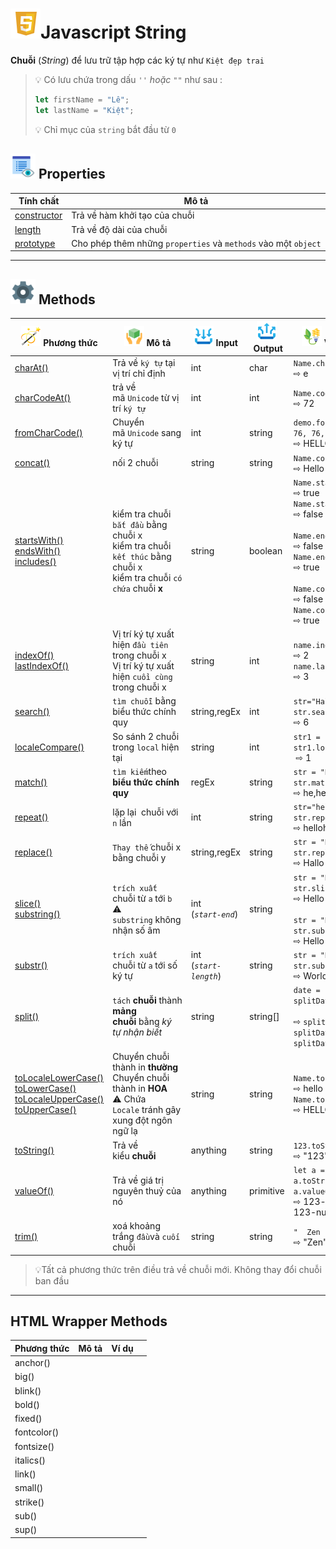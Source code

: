 # ![icons8-javascript.png](https://raw.githubusercontent.com/Zenfection/Image/master/2021/04/24-16-10-25-icons8-javascript.png)Javascript String

**Chuỗi** (*String*) để lưu trữ tập hợp các ký tự như `Kiệt đẹp trai`

>  💡 Có lưu chứa trong dấu `''` *hoặc* `""` như sau : 
> 
> ```javascript
> let firstName = "Lê";
> let lastName = "Kiệt";
> ```
> 
> 💡 Chỉ mục của `string` bắt đầu từ `0`

## <img src="https://raw.githubusercontent.com/Zenfection/Image/master/2021/04/24-13-17-07-icons8-show_property.png" title="" alt="icons8-show_property.png" width="40"> Properties

| Tính chất                                                                   | Mô tả                                                          |
| --------------------------------------------------------------------------- | -------------------------------------------------------------- |
| [constructor](https://www.w3schools.com/jsref/jsref_constructor_string.asp) | Trả về hàm khởi tạo của chuỗi                                  |
| [length](https://www.w3schools.com/jsref/jsref_length_string.asp)           | Trả về độ dài của chuỗi                                        |
| [prototype](https://www.w3schools.com/jsref/jsref_prototype_string.asp)     | Cho phép thêm những `properties` và `methods` vào một `object` |

---

## <img src="https://raw.githubusercontent.com/Zenfection/Image/master/2021/04/24-13-18-15-icons8-settings.png" title="" alt="icons8-settings.png" width="40"> Methods

| ![icons8-magic_wand.png](https://raw.githubusercontent.com/Zenfection/Image/master/2021/04/24-15-21-11-icons8-magic_wand.png) Phương thức                                                                                                                                                                                    | ![icons8-handle_with_care.png](https://raw.githubusercontent.com/Zenfection/Image/master/2021/04/24-15-19-20-icons8-handle_with_care.png) Mô tả | ![icons8-input.png](https://raw.githubusercontent.com/Zenfection/Image/master/2021/04/24-15-18-48-icons8-input.png) Input | ![icons8-output.png](https://raw.githubusercontent.com/Zenfection/Image/master/2021/04/24-15-18-39-icons8-output.png) Output | ![icons8-energy_saving_bulb.png](https://raw.githubusercontent.com/Zenfection/Image/master/2021/04/24-15-20-02-icons8-energy_saving_bulb.png) Ví dụ (`Name` = `Hello`)                                                                       |
| ---------------------------------------------------------------------------------------------------------------------------------------------------------------------------------------------------------------------------------------------------------------------------------------------------------------------------- | ----------------------------------------------------------------------------------------------------------------------------------------------- | ------------------------------------------------------------------------------------------------------------------------- | ---------------------------------------------------------------------------------------------------------------------------- | -------------------------------------------------------------------------------------------------------------------------------------------------------------------------------------------------------------------------------------------- |
| [charAt()](https://www.w3schools.com/jsref/jsref_charat.asp)                                                                                                                                                                                                                                                                 | Trả về `ký tự` tại vị trí chỉ định                                                                                                              | int                                                                                                                       | char                                                                                                                         | `Name.charAt[1]`<br>⇨ e                                                                                                                                                                                                                      |
| [charCodeAt()](https://www.w3schools.com/jsref/jsref_charcodeat.asp)                                                                                                                                                                                                                                                         | trả về mã `Unicode` từ vị trí `ký tự`                                                                                                           | int                                                                                                                       | int                                                                                                                          | `Name.codePointAt(0)` <br>⇨ 72                                                                                                                                                                                                               |
| [fromCharCode()](https://www.w3schools.com/jsref/jsref_fromcharcode.asp)                                                                                                                                                                                                                                                     | Chuyển mã `Unicode` sang ký tự                                                                                                                  | int                                                                                                                       | string                                                                                                                       | `demo.formCharCode(72, 69, 76, 76, 79)`<br>⇨ HELLO                                                                                                                                                                                           |
| [concat()](https://www.w3schools.com/jsref/jsref_concat_string.asp)                                                                                                                                                                                                                                                          | nối 2 chuỗi                                                                                                                                     | string                                                                                                                    | string                                                                                                                       | `Name.concat("World")` <br>⇨ Hello World                                                                                                                                                                                                     |
| [startsWith()](https://www.w3schools.com/jsref/jsref_startswith.asp)<br>[endsWith()](https://www.w3schools.com/jsref/jsref_endswith.asp)<br>[includes()](https://www.w3schools.com/jsref/jsref_includes.asp)                                                                                                                 | kiểm tra chuỗi `bắt đầu` bằng chuỗi x<br>kiểm tra chuỗi `kết thúc` bằng chuỗi x<br>kiểm tra chuỗi `có chứa` chuỗi **x**                         | string                                                                                                                    | boolean                                                                                                                      | `Name.startsWith("He")`<br>⇨ true<br>`Name.startsWith("llo")`<br>⇨ false<br><br>`Name.endsWith("He")`<br>⇨ false<br>`Name.endsWith("llo")`<br>⇨ true<br><br>`Name.contentEquals("el")`<br>⇨ false<br>`Name.contentEquals("Hello")`<br>⇨ true |
| [indexOf()](https://www.w3schools.com/jsref/jsref_indexof.asp)<br>[lastIndexOf()](https://www.w3schools.com/jsref/jsref_lastindexof.asp)                                                                                                                                                                                     | Vị trí ký tự xuất hiện `đầu tiên` trong chuỗi x<br>Vị trí ký tự xuất hiện `cuồi cùng` trong chuỗi x                                             | string                                                                                                                    | int                                                                                                                          | `name.indexOf("l")`<br>⇨ 2<br>`name.lastIndexOf("l")`<br>  ⇨ 3                                                                                                                                                                               |
| [search()](https://www.w3schools.com/jsref/jsref_search.asp)                                                                                                                                                                                                                                                                 | `tìm chuỗi` bằng biểu thức chính quy                                                                                                            | string,regEx                                                                                                              | int                                                                                                                          | `str="Hallo Hell, hahihe"`<br>`str.search(/he/gi)`<br>⇨ 6                                                                                                                                                                                    |
| [localeCompare()](https://www.w3schools.com/jsref/jsref_localecompare.asp)                                                                                                                                                                                                                                                   | So sánh 2 chuỗi trong `local` hiện tại                                                                                                          | string                                                                                                                    | int                                                                                                                          | `str1 = "abc"`,`str2 = "ab"`<br>`str1.localeCompare(str2)`<br> ⇨ 1                                                                                                                                                                           |
| [match()](https://www.w3schools.com/jsref/jsref_match.asp)                                                                                                                                                                                                                                                                   | `tìm kiếm`theo **biểu thức chính quy**                                                                                                          | regEx                                                                                                                     | string                                                                                                                       | `str = "Hello hell, hahihe"`<br>`str.match(/he/g)`<br>⇨ he,he                                                                                                                                                                                |
| [repeat()](https://www.w3schools.com/jsref/jsref_repeat.asp)                                                                                                                                                                                                                                                                 | lặp lại  chuỗi với `n` lần                                                                                                                      | int                                                                                                                       | string                                                                                                                       | `str="hello"`<br>`str.repeat(3)`<br>⇨ hellohellohello                                                                                                                                                                                        |
| [replace()](https://www.w3schools.com/jsref/jsref_replace.asp)                                                                                                                                                                                                                                                               | `Thay thế` chuỗi x bằng chuỗi y                                                                                                                 | string,regEx                                                                                                              | string                                                                                                                       | `str = "Hello hell, hahihe"`<br>`str.replace("/he/gi",Ha)`<br>⇨ Hallo Hall, hahiHa                                                                                                                                                           |
| [slice()](https://www.w3schools.com/jsref/jsref_slice_string.asp)<br>[substring()](https://www.w3schools.com/jsref/jsref_substring.asp)<br>                                                                                                                                                                                  | `trích xuất` chuỗi từ `a` tới `b`<br>⚠️ `substring` không nhận số âm                                                                            | int<br>(*`start-end`*)                                                                                                    | string                                                                                                                       | `str = "Hello World"`<br>`str.slice(0,5)`<br>⇨ Hello<br><br>`str = "Hello World"`<br>`str.substring(0,5)`<br>⇨ Hello                                                                                                                         |
| [substr()](https://www.w3schools.com/jsref/jsref_substr.asp)                                                                                                                                                                                                                                                                 | `trích xuất` chuỗi từ `a` tới số ký tự                                                                                                          | int<br>(*`start-length`*)                                                                                                 | string                                                                                                                       | `str = "Hello World"`<br>`str.substr(7,5)`<br>⇨ World                                                                                                                                                                                        |
| [split()](https://www.w3schools.com/jsref/jsref_split.asp)                                                                                                                                                                                                                                                                   | `tách` **chuỗi** thành **mảng chuỗi** bằng *ký tự nhận biết*                                                                                    | string                                                                                                                    | string[]                                                                                                                     | `date = "09/06/2001"`<br>`splitDate = date.split("/")`<br><br>⇨ `splitDate[0]` = 09<br>`splitDate[1]` = 06<br>`splitDate[2]` = 2001                                                                                                          |
| [toLocaleLowerCase()](https://www.w3schools.com/jsref/jsref_tolocalelowercase.asp)<br>[toLowerCase()](https://www.w3schools.com/jsref/jsref_tolowercase.asp)<br>[toLocaleUpperCase()](https://www.w3schools.com/jsref/jsref_tolocaleuppercase.asp)<br>[toUpperCase()](https://www.w3schools.com/jsref/jsref_touppercase.asp) | Chuyển chuỗi thành in **thường**<br>Chuyển chuỗi thành in **HOA**<br>⚠️ Chứa `Locale` tránh gây xung đột ngôn ngữ lạ                            | string                                                                                                                    | string                                                                                                                       | `Name.toLocaleLowerCase()`<br>⇨ hello<br>`Name.toLocaleUpperCase()`<br>⇨ HELLO                                                                                                                                                               |
| [toString()](https://www.w3schools.com/jsref/jsref_tostring_string.asp)                                                                                                                                                                                                                                                      | Trả về kiểu **chuỗi**                                                                                                                           | anything                                                                                                                  | string                                                                                                                       | `123.toString()`<br>⇨ "123"                                                                                                                                                                                                                  |
| [valueOf()](https://www.w3schools.com/jsref/jsref_valueof_string.asp)                                                                                                                                                                                                                                                        | Trả về giá trị nguyên thuỷ của nó                                                                                                               | anything                                                                                                                  | primitive                                                                                                                    | `let a = 123`<br>`a.toString()`<br>`a.valueOf()`<br>⇨ 123-string (*toString*)<br>123-number (*valueOf*)                                                                                                                                      |
| [trim()](https://www.w3schools.com/jsref/jsref_trim_string.asp)                                                                                                                                                                                                                                                              | xoá khoảng trắng `đầu`và `cuối` chuỗi                                                                                                           | string                                                                                                                    | string                                                                                                                       | `"  Zen   ".trim()`<br>⇨ "Zen"                                                                                                                                                                                                               |

> 💡Tất cả phương thức trên điều trả về chuỗi mới. Không thay đổi chuỗi ban đầu

---

## HTML Wrapper Methods

| Phương thức | Mô tả | Ví dụ |     |
| ----------- | ----- | ----- | --- |
| anchor()    |       |       |     |
| big()       |       |       |     |
| blink()     |       |       |     |
| bold()      |       |       |     |
| fixed()     |       |       |     |
| fontcolor() |       |       |     |
| fontsize()  |       |       |     |
| italics()   |       |       |     |
| link()      |       |       |     |
| small()     |       |       |     |
| strike()    |       |       |     |
| sub()       |       |       |     |
| sup()       |       |       |     |
